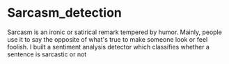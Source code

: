 # Sarcasm_detection
Sarcasm is an ironic or satirical remark tempered by humor. Mainly, people use it to say the opposite of what's true to make someone look or feel foolish.
I built a sentiment analysis detector which classifies whether a sentence is sarcastic or not
